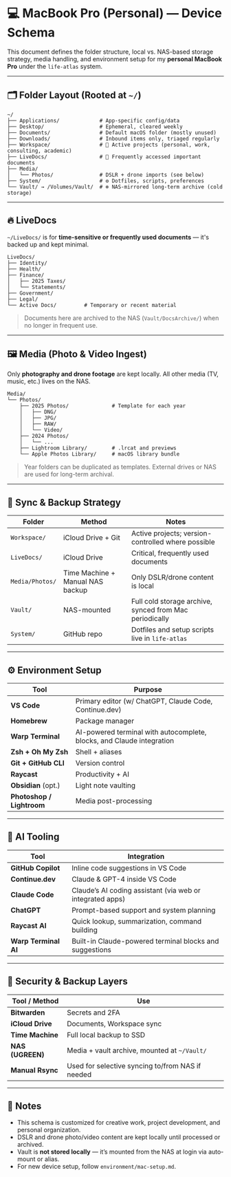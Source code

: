 # 💻 MacBook Pro (Personal) — Device Schema

This document defines the folder structure, local vs. NAS-based storage strategy, media handling, and environment setup for my **personal MacBook Pro** under the `life-atlas` system.

---

## 🗂️ Folder Layout (Rooted at `~/`)

```
~/
├── Applications/             # App-specific config/data
├── Desktop/                  # Ephemeral, cleared weekly
├── Documents/                # Default macOS folder (mostly unused)
├── Downloads/                # Inbound items only, triaged regularly
├── Workspace/                # 🔨 Active projects (personal, work, consulting, academic)
├── LiveDocs/                 # 🧩 Frequently accessed important documents
├── Media/
│   └── Photos/               # DSLR + drone imports (see below)
├── System/                   # ⚙️ Dotfiles, scripts, preferences
└── Vault/ → /Volumes/Vault/  # ❄️ NAS-mirrored long-term archive (cold storage)
```

---

## 🔥 LiveDocs

`~/LiveDocs/` is for **time-sensitive or frequently used documents** — it's backed up and kept minimal.

```
LiveDocs/
├── Identity/
├── Health/
├── Finance/
│   ├── 2025 Taxes/
│   └── Statements/
├── Government/
├── Legal/
└── Active Docs/         # Temporary or recent material
```

> Documents here are archived to the NAS (`Vault/DocsArchive/`) when no longer in frequent use.

---

## 🖼️ Media (Photo & Video Ingest)

Only **photography and drone footage** are kept locally. All other media (TV, music, etc.) lives on the NAS.

```
Media/
└── Photos/
    ├── 2025 Photos/              # Template for each year
    │   ├── DNG/
    │   ├── JPG/
    │   ├── RAW/
    │   └── Video/
    ├── 2024 Photos/
    │   └── ...
    ├── Lightroom Library/        # .lrcat and previews
    └── Apple Photos Library/     # macOS library bundle
```

> Year folders can be duplicated as templates. External drives or NAS are used for long-term archival.

---

## 🔁 Sync & Backup Strategy

| Folder        | Method             | Notes |
|---------------|---------------------|-------|
| `Workspace/`  | iCloud Drive + Git  | Active projects; version-controlled where possible |
| `LiveDocs/`   | iCloud Drive        | Critical, frequently used documents |
| `Media/Photos/`| Time Machine + Manual NAS backup | Only DSLR/drone content is local |
| `Vault/`      | NAS-mounted         | Full cold storage archive, synced from Mac periodically |
| `System/`     | GitHub repo         | Dotfiles and setup scripts live in `life-atlas` |

---

## ⚙️ Environment Setup

| Tool                | Purpose |
|---------------------|---------|
| **VS Code**         | Primary editor (w/ ChatGPT, Claude Code, Continue.dev) |
| **Homebrew**        | Package manager |
| **Warp Terminal**   | AI-powered terminal with autocomplete, blocks, and Claude integration |
| **Zsh + Oh My Zsh** | Shell + aliases |
| **Git + GitHub CLI**| Version control |
| **Raycast**         | Productivity + AI |
| **Obsidian** (opt.) | Light note vaulting |
| **Photoshop / Lightroom** | Media post-processing |

---

## 🤖 AI Tooling

| Tool            | Integration |
|------------------|-------------|
| **GitHub Copilot**   | Inline code suggestions in VS Code |
| **Continue.dev**     | Claude & GPT-4 inside VS Code |
| **Claude Code**      | Claude’s AI coding assistant (via web or integrated apps) |
| **ChatGPT**          | Prompt-based support and system planning |
| **Raycast AI**       | Quick lookup, summarization, command building |
| **Warp Terminal AI** | Built-in Claude-powered terminal blocks and suggestions |

---

## 🔐 Security & Backup Layers

| Tool / Method       | Use |
|---------------------|-----|
| **Bitwarden**       | Secrets and 2FA |
| **iCloud Drive**    | Documents, Workspace sync |
| **Time Machine**    | Full local backup to SSD |
| **NAS (UGREEN)**    | Media + vault archive, mounted at `~/Vault/` |
| **Manual Rsync**    | Used for selective syncing to/from NAS if needed |

---

## 📝 Notes

- This schema is customized for creative work, project development, and personal organization.
- DSLR and drone photo/video content are kept locally until processed or archived.
- Vault is **not stored locally** — it’s mounted from the NAS at login via auto-mount or alias.
- For new device setup, follow `environment/mac-setup.md`.

